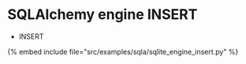 # SQLAlchemy engine INSERT

* INSERT

{% embed include file="src/examples/sqla/sqlite_engine_insert.py" %}


